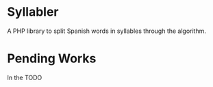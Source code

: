# Syllabler
A PHP library to split Spanish words in syllables through the algorithm.

# Pending Works
In the TODO

